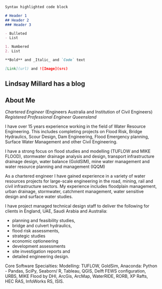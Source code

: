 
```markdown
Syntax highlighted code block

# Header 1
## Header 2
### Header 3

- Bulleted
- List

1. Numbered
2. List

**Bold** and _Italic_ and `Code` text

[Link](url) and ![Image](src)
```
## Lindsay Millard has a blog
## About Me
_Chartered Engineer_ (Engineers Australia and Institution of Civil Engineers) 
_Registered Professional Engineer Queensland_ 

I have over 15 years experience working in the field of Water Resource Engineering. This includes completing projects on Flood Risk, Bridge Hydraulics, Scour Design, Dam Engineering, Flood Emergency planning, Surface Water Management and other Civil Engineering.

I have a strong focus on flood studies and modelling (TUFLOW and MIKE FLOOD), stormwater drainage analysis and design, transport infrastructure drainage design, water balance (GoldSIM), mine water management and  water resource planning and management (IQQM)

As a chartered engineer I have gained experience in a variety of water resources projects for large-scale  engineering in the road, mining, rail and civil infrastructure sectors. My experience includes floodplain management, urban drainage, stormwater, catchment management, water sensitive design and surface water studies.

I have project managed technical design staff to deliver the following for clients in England, UAE, Saudi Arabia  and Australia: 
 - planning and feasibility studies, 
 - bridge and culvert hydraulics,  
 - flood risk assessments,
 - strategic studies 
 - economic optioneering
 - development assessments 
 - site investigation reports and 
 - detailed engineering design.

Core Software Specialties: Modelling: TUFLOW, GoldSim, Anaconda: Python - Pandas, SciPy,  Seaborn/ R, Tableau, QGIS, Delft FEWS configuration, URBS,  MIKE Flood by DHI, ArcGis, ArcMap, WaterRIDE, RORB, XP Rafts, HEC RAS, InfoWorks RS, ISIS. 
